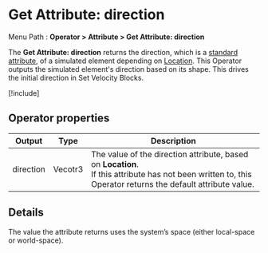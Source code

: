 # Get Attribute: direction

Menu Path : **Operator > Attribute > Get Attribute: direction**

The **Get Attribute: direction** returns the direction, which is a [standard attribute](Reference-Attributes.md), of a simulated element depending on [Location](Attributes.md#attribute-locations).  This Operator outputs the simulated element's direction based on its shape. This drives the initial direction in Set Velocity Blocks.

[!include[](Snippets/Operator-GetAttributeOperatorSettings.md)]

## Operator properties

| **Output** | **Type** | **Description**                                              |
| ---------- | -------- | ------------------------------------------------------------ |
| direction  | Vecotr3  | The value of the direction attribute, based on **Location**. <br/>If this attribute has not been written to, this Operator returns the default attribute value. |

## Details

The value the attribute returns uses the system’s space (either local-space or world-space).